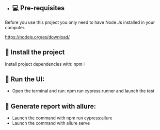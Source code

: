 - ## 💻 Pre-requisites

Before you use this project you only need to have Node Js installed in your computer.

https://nodejs.org/es/download/

## 🚀 Install the project

Install project dependencies with: npm i

## 🚀 Run the UI: 
- Open the terminal and run: npm run cypress:runner and launch the test


## 🚀 Generate report with allure: 
- Launch the command with npm run cypress:allure
- Launch the command with allure serve 



